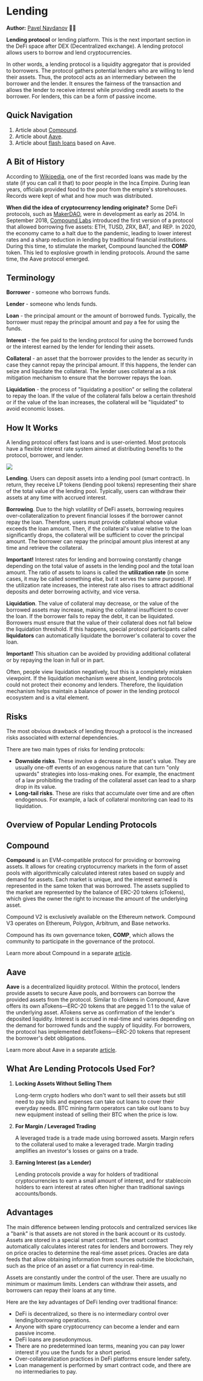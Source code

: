 # Lending

**Author:** [Pavel Naydanov](https://github.com/PavelNaydanov) 🕵️‍♂️

**Lending protocol** or lending platform. This is the next important section in the DeFi space after DEX (Decentralized exchange). A lending protocol allows users to borrow and lend cryptocurrencies.

In other words, a lending protocol is a liquidity aggregator that is provided to borrowers. The protocol gathers potential lenders who are willing to lend their assets. Thus, the protocol acts as an intermediary between the borrower and the lender. It ensures the fairness of the transaction and allows the lender to receive interest while providing credit assets to the borrower. For lenders, this can be a form of passive income.

## Quick Navigation

1. Article about [Compound](./compound/README.md).
2. Article about [Aave](./aave/README.md).
3. Article about [flash loans](./aave/flash-loans/README.md) based on Aave.

## A Bit of History

According to [Wikipedia](https://en.wikipedia.org/wiki/Loan#Loans_in_the_Inca_Empire), one of the first recorded loans was made by the state (if you can call it that) to poor people in the Inca Empire. During lean years, officials provided food to the poor from the empire's storehouses. Records were kept of what and how much was distributed.

**When did the idea of cryptocurrency lending originate?** Some DeFi protocols, such as [MakerDAO](https://makerdao.com), were in development as early as 2014. In September 2018, [Compound Labs](https://compound.finance/) introduced the first version of a protocol that allowed borrowing five assets: ETH, TUSD, ZRX, BAT, and REP. In 2020, the economy came to a halt due to the pandemic, leading to lower interest rates and a sharp reduction in lending by traditional financial institutions. During this time, to stimulate the market, Compound launched the **COMP** token. This led to explosive growth in lending protocols. Around the same time, the Aave protocol emerged.

## Terminology

**Borrower** - someone who borrows funds.

**Lender** - someone who lends funds.

**Loan** - the principal amount or the amount of borrowed funds. Typically, the borrower must repay the principal amount and pay a fee for using the funds.

**Interest** - the fee paid to the lending protocol for using the borrowed funds or the interest earned by the lender for lending their assets.

**Collateral** - an asset that the borrower provides to the lender as security in case they cannot repay the principal amount. If this happens, the lender can seize and liquidate the collateral. The lender uses collateral as a risk mitigation mechanism to ensure that the borrower repays the loan.

**Liquidation** - the process of "liquidating a position" or selling the collateral to repay the loan. If the value of the collateral falls below a certain threshold or if the value of the loan increases, the collateral will be "liquidated" to avoid economic losses.

## How It Works

A lending protocol offers fast loans and is user-oriented. Most protocols have a flexible interest rate system aimed at distributing benefits to the protocol, borrower, and lender.

![](./images/lending-protocol.png)

**Lending**. Users can deposit assets into a lending pool (smart contract). In return, they receive LP tokens (lending pool tokens) representing their share of the total value of the lending pool. Typically, users can withdraw their assets at any time with accrued interest.

**Borrowing**. Due to the high volatility of DeFi assets, borrowing requires over-collateralization to prevent financial losses if the borrower cannot repay the loan. Therefore, users must provide collateral whose value exceeds the loan amount. Then, if the collateral's value relative to the loan significantly drops, the collateral will be sufficient to cover the principal amount. The borrower can repay the principal amount plus interest at any time and retrieve the collateral.

**Important!** Interest rates for lending and borrowing constantly change depending on the total value of assets in the lending pool and the total loan amount. The ratio of assets to loans is called the **utilization rate** (in some cases, it may be called something else, but it serves the same purpose). If the utilization rate increases, the interest rate also rises to attract additional deposits and deter borrowing activity, and vice versa.

**Liquidation**. The value of collateral may decrease, or the value of the borrowed assets may increase, making the collateral insufficient to cover the loan. If the borrower fails to repay the debt, it can be liquidated. Borrowers must ensure that the value of their collateral does not fall below the liquidation threshold. If this happens, special protocol participants called **liquidators** can automatically liquidate the borrower's collateral to cover the loan.

**Important!** This situation can be avoided by providing additional collateral or by repaying the loan in full or in part.

Often, people view liquidation negatively, but this is a completely mistaken viewpoint. If the liquidation mechanism were absent, lending protocols could not protect their economy and lenders. Therefore, the liquidation mechanism helps maintain a balance of power in the lending protocol ecosystem and is a vital element.

## Risks

The most obvious drawback of lending through a protocol is the increased risks associated with external dependencies.

There are two main types of risks for lending protocols:
- **Downside risks**. These involve a decrease in the asset's value. They are usually one-off events of an exogenous nature that can turn "only upwards" strategies into loss-making ones. For example, the enactment of a law prohibiting the trading of the collateral asset can lead to a sharp drop in its value.
- **Long-tail risks**. These are risks that accumulate over time and are often endogenous. For example, a lack of collateral monitoring can lead to its liquidation.

## Overview of Popular Lending Protocols

## Compound

**Compound** is an EVM-compatible protocol for providing or borrowing assets.
It allows for creating cryptocurrency markets in the form of asset pools with algorithmically calculated interest rates based on supply and demand for assets. Each market is unique, and the interest earned is represented in the same token that was borrowed. The assets supplied to the market are represented by the balance of ERC-20 tokens (cTokens), which gives the owner the right to increase the amount of the underlying asset.

Compound V2 is exclusively available on the Ethereum network.
Compound V3 operates on Ethereum, Polygon, Arbitrum, and Base networks.

Compound has its own governance token, **COMP**, which allows the community to participate in the governance of the protocol.

Learn more about Compound in a separate [article](./compound/README.md).

## Aave

**Aave** is a decentralized liquidity protocol. Within the protocol, lenders provide assets to secure Aave pools, and borrowers can borrow the provided assets from the protocol. Similar to cTokens in Compound, Aave offers its own aTokens—ERC-20 tokens that are pegged 1:1 to the value of the underlying asset.
ATokens serve as confirmation of the lender's deposited liquidity. Interest is accrued in real-time and varies depending on the demand for borrowed funds and the supply of liquidity. For borrowers, the protocol has implemented debtTokens—ERC-20 tokens that represent the borrower's debt obligations.

Learn more about Aave in a separate [article](./aave/README.md).

## What Are Lending Protocols Used For?

1. **Locking Assets Without Selling Them**

    Long-term crypto hodlers who don't want to sell their assets but still need to pay bills and expenses can take out loans to cover their everyday needs. BTC mining farm operators can take out loans to buy new equipment instead of selling their BTC when the price is low.

2. **For Margin / Leveraged Trading**

    A leveraged trade is a trade made using borrowed assets. Margin refers to the collateral used to make a leveraged trade. Margin trading amplifies an investor's losses or gains on a trade.

3. **Earning Interest (as a Lender)**

    Lending protocols provide a way for holders of traditional cryptocurrencies to earn a small amount of interest, and for stablecoin holders to earn interest at rates often higher than traditional savings accounts/bonds.

## Advantages

The main difference between lending protocols and centralized services like a "bank" is that assets are not stored in the bank account or its custody. Assets are stored in a special smart contract. The smart contract automatically calculates interest rates for lenders and borrowers. They rely on price oracles to determine the real-time asset prices. Oracles are data feeds that allow obtaining information from sources outside the blockchain, such as the price of an asset or a fiat currency in real-time.

Assets are constantly under the control of the user. There are usually no minimum or maximum limits. Lenders can withdraw their assets, and borrowers can repay their loans at any time.

Here are the key advantages of DeFi lending over traditional finance:

- DeFi is decentralized, so there is no intermediary control over lending/borrowing operations.
- Anyone with spare cryptocurrency can become a lender and earn passive income.
- DeFi loans are pseudonymous.
- There are no predetermined loan terms, meaning you can pay lower interest if you use the funds for a short period.
- Over-collateralization practices in DeFi platforms ensure lender safety.
- Loan management is performed by smart contract code, and there are no intermediaries to pay.
